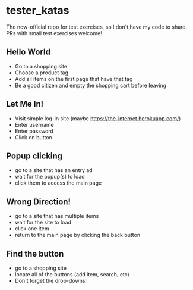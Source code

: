 # tester_katas
The now-official repo for test exercises, so I don't have my code to share. PRs with small test exercises welcome!

## Hello World
- Go to a shopping site
- Choose a product tag
- Add all items on the first page that have that tag
- Be a good citizen and empty the shopping cart before leaving

## Let Me In!
- Visit simple log-in site (maybe https://the-internet.herokuapp.com/)
- Enter username
- Enter password
- Click on button

## Popup clicking
- go to a site that has an entry ad
- wait for the popup(s) to load
- click them to access the main page

## Wrong Direction!
- go to a site that has multiple items
- wait for the site to load
- click one item
- return to the main page by clicking the back button

## Find the button
- go to a shopping site 
- locate all of the buttons (add item, search, etc)
- Don't forget the drop-downs!
